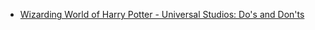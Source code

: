 - [Wizarding World of Harry Potter - Universal Studios: Do's and Don'ts](https://www.thrillist.com/travel/nation/the-dos-and-donts-of-visiting-universals-wizarding-world-of-harry-potter/travel)
